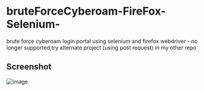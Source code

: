 # bruteForceCyberoam-FireFox-Selenium-
brute force cyberoam login portal using selenium and firefox webdriver - no longer supported,try alternate project (using post request) in my other repo 

Screenshot
------
![image](https://user-images.githubusercontent.com/18421306/49337096-c1345f00-f633-11e8-99bf-532cca551c98.png)
